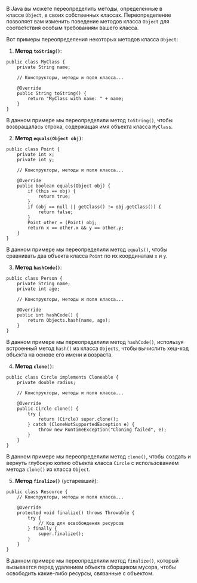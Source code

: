 В Java вы можете переопределить методы, определенные в классе `Object`, в своих собственных классах. Переопределение позволяет вам изменить поведение методов класса `Object` для соответствия особым требованиям вашего класса.

Вот примеры переопределения некоторых методов класса `Object`:

1. **Метод `toString()`**:

```
public class MyClass {
    private String name;

    // Конструкторы, методы и поля класса...

    @Override
    public String toString() {
        return "MyClass with name: " + name;
    }
}
```

В данном примере мы переопределили метод `toString()`, чтобы возвращалась строка, содержащая имя объекта класса `MyClass`.

2. **Метод `equals(Object obj)`**:

```
public class Point {
    private int x;
    private int y;

    // Конструкторы, методы и поля класса...

    @Override
    public boolean equals(Object obj) {
        if (this == obj) {
            return true;
        }
        if (obj == null || getClass() != obj.getClass()) {
            return false;
        }
        Point other = (Point) obj;
        return x == other.x && y == other.y;
    }
}
```

В данном примере мы переопределили метод `equals()`, чтобы сравнивать два объекта класса `Point` по их координатам `x` и `y`.

3. **Метод `hashCode()`**:

```
public class Person {
    private String name;
    private int age;

    // Конструкторы, методы и поля класса...

    @Override
    public int hashCode() {
        return Objects.hash(name, age);
    }
}
```

В данном примере мы переопределили метод `hashCode()`, используя встроенный метод `hash()` из класса `Objects`, чтобы вычислить хеш-код объекта на основе его имени и возраста.

4. **Метод `clone()`**:


```
public class Circle implements Cloneable {
    private double radius;

    // Конструкторы, методы и поля класса...

    @Override
    public Circle clone() {
        try {
            return (Circle) super.clone();
        } catch (CloneNotSupportedException e) {
            throw new RuntimeException("Cloning failed", e);
        }
    }
}
```

В данном примере мы переопределили метод `clone()`, чтобы создать и вернуть глубокую копию объекта класса `Circle` с использованием метода `clone()` из класса `Object`.

5. **Метод `finalize()`** (устаревший):

```
public class Resource {
    // Конструкторы, методы и поля класса...

    @Override
    protected void finalize() throws Throwable {
        try {
            // Код для освобождения ресурсов
        } finally {
            super.finalize();
        }
    }
}
```

В данном примере мы переопределили метод `finalize()`, который вызывается перед удалением объекта сборщиком мусора, чтобы освободить какие-либо ресурсы, связанные с объектом.